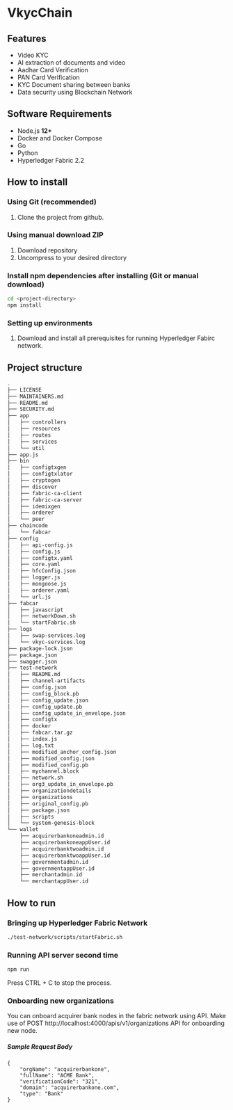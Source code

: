# VkycChain

## Features

- Video KYC
- AI extraction of documents and video
- Aadhar Card Verification
- PAN Card Verification
- KYC Document sharing between banks
- Data security using Blockchain Network 

## Software Requirements

- Node.js **12+**
- Docker and Docker Compose
- Go
- Python
- Hyperledger Fabric 2.2 

## How to install

### Using Git (recommended)

1.  Clone the project from github.

### Using manual download ZIP

1.  Download repository
2.  Uncompress to your desired directory

### Install npm dependencies after installing (Git or manual download)

```bash
cd <project-directory>
npm install
```

### Setting up environments

1.  Download and install all prerequisites for running Hyperledger Fabirc network.

## Project structure

```sh
.
├── LICENSE
├── MAINTAINERS.md
├── README.md
├── SECURITY.md
├── app
│   ├── controllers
│   ├── resources
│   ├── routes
│   ├── services
│   └── util
├── app.js
├── bin
│   ├── configtxgen
│   ├── configtxlator
│   ├── cryptogen
│   ├── discover
│   ├── fabric-ca-client
│   ├── fabric-ca-server
│   ├── idemixgen
│   ├── orderer
│   └── peer
├── chaincode
│   └── fabcar
├── config
│   ├── api-config.js
│   ├── config.js
│   ├── configtx.yaml
│   ├── core.yaml
│   ├── hfcConfig.json
│   ├── logger.js
│   ├── mongoose.js
│   ├── orderer.yaml
│   └── url.js
├── fabcar
│   ├── javascript
│   ├── networkDown.sh
│   └── startFabric.sh
├── logs
│   ├── swap-services.log
│   └── vkyc-services.log
├── package-lock.json
├── package.json
├── swagger.json
├── test-network
│   ├── README.md
│   ├── channel-artifacts
│   ├── config.json
│   ├── config_block.pb
│   ├── config_update.json
│   ├── config_update.pb
│   ├── config_update_in_envelope.json
│   ├── configtx
│   ├── docker
│   ├── fabcar.tar.gz
│   ├── index.js
│   ├── log.txt
│   ├── modified_anchor_config.json
│   ├── modified_config.json
│   ├── modified_config.pb
│   ├── mychannel.block
│   ├── network.sh
│   ├── org3_update_in_envelope.pb
│   ├── organizationdetails
│   ├── organizations
│   ├── original_config.pb
│   ├── package.json
│   ├── scripts
│   └── system-genesis-block
└── wallet
    ├── acquirerbankoneadmin.id
    ├── acquirerbankoneappUser.id
    ├── acquirerbanktwoadmin.id
    ├── acquirerbanktwoappUser.id
    ├── governmentadmin.id
    ├── governmentappUser.id
    ├── merchantadmin.id
    └── merchantappUser.id

```

## How to run

### Bringing up Hyperledger Fabric Network

```bash
./test-network/scripts/startFabric.sh
```

### Running API server second time

```bash
npm run
```

Press CTRL + C to stop the process.


### Onboarding new organizations

You can onboard acquirer bank nodes in the fabric network using API.
Make use of POST http://localhost:4000/apis/v1/organizations API for onboarding new node.

##### Sample Request Body

    {
        "orgName": "acquirerbankone",
        "fullName": "ACME Bank",
        "verificationCode": "321",
        "domain": "acquirerbankone.com",
        "type": "Bank"
    }

